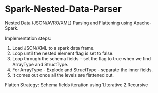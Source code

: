 # Spark-Nested-Data-Parser
 Nested Data (JSON/AVRO/XML) Parsing and Flattening using Apache-Spark.

Implementation steps:
1. Load JSON/XML to a spark data frame.
2. Loop until the nested element flag is set to false.
3. Loop through the schema fields - set the flag to true when we find ArrayType and StructType.
4. For ArrayType - Explode and StructType - separate the inner fields.
5. It comes out once all the levels are flattened out.

Flatten Strategy:
Schema fields iteration using 1.Iterative 2.Recursive
